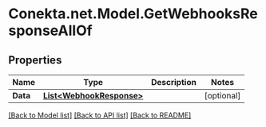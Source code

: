 # Conekta.net.Model.GetWebhooksResponseAllOf

## Properties

Name | Type | Description | Notes
------------ | ------------- | ------------- | -------------
**Data** | [**List&lt;WebhookResponse&gt;**](WebhookResponse.md) |  | [optional] 

[[Back to Model list]](../README.md#documentation-for-models) [[Back to API list]](../README.md#documentation-for-api-endpoints) [[Back to README]](../README.md)


